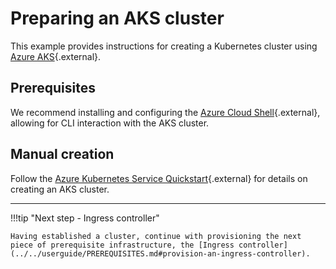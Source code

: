 # Preparing an AKS cluster
This example provides instructions for creating a Kubernetes cluster using [Azure AKS](https://azure.microsoft.com/en-au/services/kubernetes-service/){.external}.

## Prerequisites
We recommend installing and configuring the [Azure Cloud Shell](https://docs.microsoft.com/en-au/azure/cloud-shell/quickstart){.external}, allowing for CLI interaction with the AKS cluster.

## Manual creation
Follow the [Azure Kubernetes Service Quickstart](https://docs.microsoft.com/en-au/azure/aks/kubernetes-walkthrough){.external} for details on creating an AKS cluster.

---
!!!tip "Next step - Ingress controller"

    Having established a cluster, continue with provisioning the next piece of prerequisite infrastructure, the [Ingress controller](../../userguide/PREREQUISITES.md#provision-an-ingress-controller).